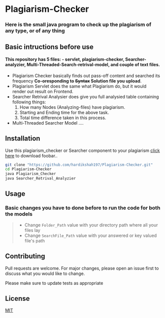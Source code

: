 # Plagiarism-Checker
### Here is the small java program to check up the plagiarism of any type, or of any thing

## Basic intructions before use

#### This repository has 5 files: - servlet, plagiarism-checker, Searcher-analyzier, Multi-Threaded-Search-retrival-model, and couple of text files.
- Plagiarism Checker basically finds out pass-off content and searched its frequency **Co-oresponding to ~~Syntax~~ Solution file you upload**.
- Plagiarism Servlet does the same what Plagiarism do, but it would render out result on Frontend.
- Searcher Retrival Analysier does give you full analysied table containing following things:
  1. How many Nodes (Analyzing-files) have plagiarism.
  2. Starting and Ending time for the above task.
  3. Total time difference taken in this process.
- Multi-Threaded Searcher Model ....

## Installation

Use this plagiarism_checker or Searcher component to your plagiarism [click here](https://github.com/hardikshah197/Plagiarism-Checker.git) to download foobar..

```bash
git clone "https://github.com/hardikshah197/Plagiarism-Checker.git"
cd Plagiarism-Checker
java Plagiarism_Checker
java Searcher_Retrival_Analyzier
```

## Usage
### Basic changes you have to done before to run the code for both the models
> - Change `Folder_Path` value with your directory path where all your files lay
> - Change `SearchFile_Path` value with your answered or key valued file's path


## Contributing
Pull requests are welcome. For major changes, please open an issue first to discuss what you would like to change.

Please make sure to update tests as appropriate

## License
[MIT](https://choosealicense.com/licenses/mit/)
